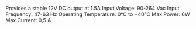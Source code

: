 Provides a stable 12V DC output at 1.5A
Input Voltage: 90-264 Vac
Input Frequency: 47-63 Hz
Operating Temperature: 0°C to +40°C
Max Power: 6W
Max Current: 0,5 A
